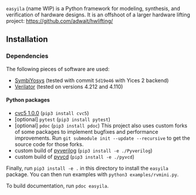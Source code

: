 `easyila` (name WIP) is a Python framework for modeling, synthesis, and verification of hardware designs.
It is an offshoot of a larger hardware lifting project: https://github.com/adwait/hwlifting/

## Installation
### Dependencies
The following pieces of software are used:
- [SymbiYosys](https://symbiyosys.readthedocs.io/en/latest/index.html) (tested with commit `5d19e46` with Yices 2 backend)
- [Verilator](https://verilator.org/guide/latest/install.html) (tested on versions 4.212 and 4.110)

#### Python packages
- [cvc5 1.0.0](https://cvc5.github.io/) (`pip3 install cvc5`)
- [optional] `pytest` (`pip3 install pytest`)
- [optional] `pdoc` (`pip3 install pdoc`)
This project also uses custom forks of some packages to implement bugfixes and performance improvements.
Run `git submodule init --update --recursive` to get the source code for those forks.
- custom build of [pyverilog](https://github.com/PyHDI/Pyverilog/) (`pip3 install -e ./Pyverilog`)
- custom build of [pyvcd](https://github.com/westerndigitalcorporation/pyvcd) (`pip3 install -e ./pyvcd`)

Finally, run `pip3 install -e .` in this directory to install the `easyila` package. You can then run examples with `python3 examples/rvmini.py`.

To build documentation, run `pdoc easyila`.
